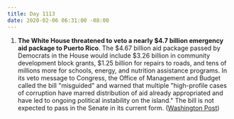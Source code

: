 ```yaml
---
title: Day 1113
date: 2020-02-06 06:31:00 -08:00
---
```


1. **The White House threatened to veto a nearly $4.7 billion emergency aid package to Puerto Rico**. The $4.67 billion aid package passed by Democrats in the House would include $3.26 billion in community development block grants, $1.25 billion for repairs to roads, and tens of millions more for schools, energy, and nutrition assistance programs. In its veto message to Congress, the Office of Management and Budget called the bill "misguided" and warned that multiple "high-profile cases of corruption have marred distribution of aid already appropriated and have led to ongoing political instability on the island." The bill is not expected to pass in the Senate in its current form. ([Washington Post](https://www.washingtonpost.com/us-policy/2020/02/05/white-house-threatens-veto-puerto-rico-earthquake-aid-package-ahead-house-vote/))